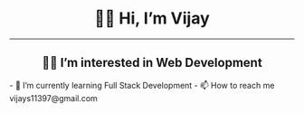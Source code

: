 <center>
<h1> 🙋‍♂️ Hi, I’m Vijay </h1>
  </center>
<hr>
<center>
<h2>👨‍💻 I’m interested in Web Development</h2>
</center>
- 🌱 I’m currently learning Full Stack Development
- 📫 How to reach me vijays11397@gmail.com


<!---
VijayTheWebDev/VijayTheWebDev is a ✨ special ✨ repository because its `README.md` (this file) appears on your GitHub profile.
You can click the Preview link to take a look at your changes.
--->
